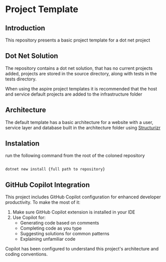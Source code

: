 # Project Template

## Introduction
This repository presents a basic project template for a dot net project

## Dot Net Solution

The repository contains a dot net solution, that has no current projects added, projects are stored in the source directory, along with tests in the tests directory.

When using the aspire project templates it is recommended that the host and service default projects are added to the infrastructure folder

## Architecture

The default template has a basic architecture for a website with a user, service layer and database built in the architecture folder using [Structurizr](https://structurizr.com/)


## Instalation
run the following command from the root of the coloned repository
```

dotnet new install {full path to repository}

```

## GitHub Copilot Integration

This project includes GitHub Copilot configuration for enhanced developer productivity. To make the most of it:

1. Make sure GitHub Copilot extension is installed in your IDE
2. Use Copilot for:
   - Generating code based on comments
   - Completing code as you type
   - Suggesting solutions for common patterns
   - Explaining unfamiliar code

Copilot has been configured to understand this project's architecture and coding conventions.
